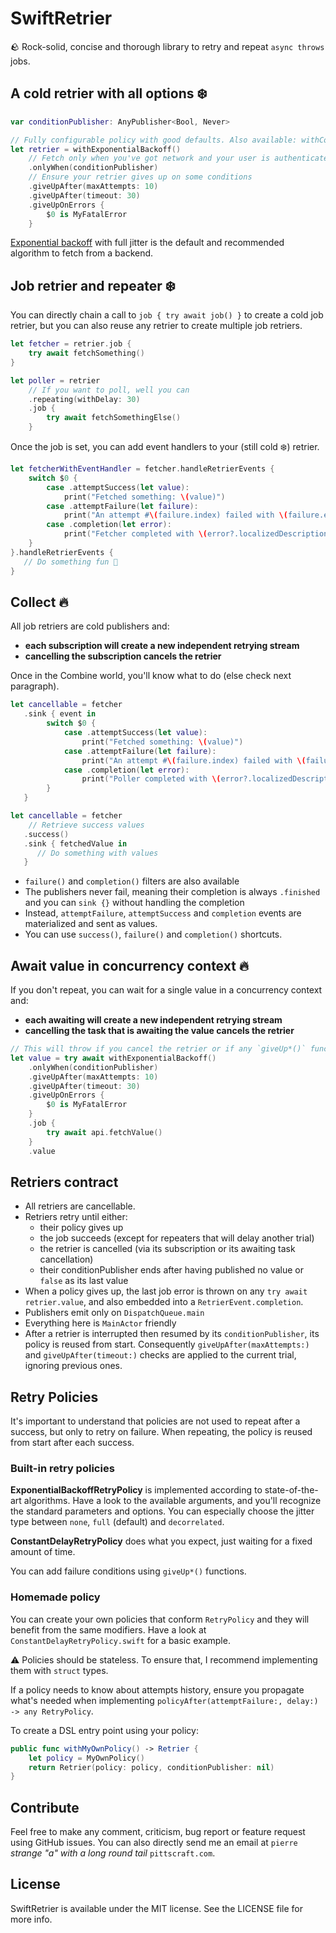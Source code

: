 # SwiftRetrier

🪨 Rock-solid, concise and thorough library to retry and repeat `async throws` jobs.

## A cold retrier with all options ❄️

```swift
var conditionPublisher: AnyPublisher<Bool, Never>

// Fully configurable policy with good defaults. Also available: withConstantDelay(), withNoDelay()
let retrier = withExponentialBackoff() 
    // Fetch only when you've got network and your user is authenticated for example
    .onlyWhen(conditionPublisher)
    // Ensure your retrier gives up on some conditions
    .giveUpAfter(maxAttempts: 10)
    .giveUpAfter(timeout: 30)
    .giveUpOnErrors {
        $0 is MyFatalError
    }
```

[Exponential backoff](https://aws.amazon.com/fr/blogs/architecture/exponential-backoff-and-jitter/) with
full jitter is the default and recommended algorithm to fetch from a backend. 

## Job retrier and repeater ❄️

You can directly chain a call to `job { try await job() }` to create a cold job retrier,
 but you can also reuse any retrier to create multiple job retriers.

```swift
let fetcher = retrier.job { 
    try await fetchSomething() 
}

let poller = retrier
    // If you want to poll, well you can
    .repeating(withDelay: 30)
    .job { 
        try await fetchSomethingElse() 
    }
```

Once the job is set, you can add event handlers to your (still cold ❄️) retrier.

```swift
let fetcherWithEventHandler = fetcher.handleRetrierEvents {
    switch $0 {
        case .attemptSuccess(let value):
            print("Fetched something: \(value)")
        case .attemptFailure(let failure):
            print("An attempt #\(failure.index) failed with \(failure.error)")
        case .completion(let error):
            print("Fetcher completed with \(error?.localizedDescription ?? "no error")")
    }
}.handleRetrierEvents {
   // Do something fun 🤡
}
```

## Collect 🔥

All job retriers are cold publishers and:
- **each subscription will create a new independent retrying stream**
- **cancelling the subscription cancels the retrier**

Once in the Combine world, you'll know what to do (else check next paragraph).

```swift
let cancellable = fetcher
   .sink { event in
        switch $0 {
            case .attemptSuccess(let value):
                print("Fetched something: \(value)")
            case .attemptFailure(let failure):
                print("An attempt #\(failure.index) failed with \(failure.error)")
            case .completion(let error):
                print("Poller completed with \(error?.localizedDescription ?? "no error")")
        }
   }

let cancellable = fetcher
    // Retrieve success values
   .success()
   .sink { fetchedValue in
      // Do something with values
   }
```

- `failure()` and `completion()` filters are also available
- The publishers never fail, meaning their completion is always `.finished` and you can `sink {}` without handling 
the completion
- Instead, `attemptFailure`, `attemptSuccess` and `completion` events are materialized and sent as values.
- You can use `success()`, `failure()` and `completion()` shortcuts.

## Await value in concurrency context 🔥

If you don't repeat, you can wait for a single value in a concurrency context and:
- **each awaiting will create a new independent retrying stream**
- **cancelling the task that is awaiting the value cancels the retrier**

```swift
// This will throw if you cancel the retrier or if any `giveUp*()` function matches
let value = try await withExponentialBackoff() 
    .onlyWhen(conditionPublisher)
    .giveUpAfter(maxAttempts: 10)
    .giveUpAfter(timeout: 30)
    .giveUpOnErrors {
        $0 is MyFatalError
    }
    .job {
        try await api.fetchValue()
    }
    .value
```

## Retriers contract

- All retriers are cancellable.
- Retriers retry until either:
    - their policy gives up
    - the job succeeds (except for repeaters that will delay another trial)
    - the retrier is cancelled (via its subscription or its awaiting task cancellation)
    - their conditionPublisher ends after having published no value or `false` as its last value
- When a policy gives up, the last job error is thrown on any `try await retrier.value`, and also embedded into 
a `RetrierEvent.completion`.
- Publishers emit only on `DispatchQueue.main`
- Everything here is `MainActor` friendly
- After a retrier is interrupted then resumed by its `conditionPublisher`, its policy is reused from start.
Consequently `giveUpAfter(maxAttempts:)` and `giveUpAfter(timeout:)` checks are applied to the current trial,
ignoring previous ones.

## Retry Policies

It's important to understand that policies are not used to repeat after a success, but only to retry on failure.
When repeating, the policy is reused from start after each success.

### Built-in retry policies

**ExponentialBackoffRetryPolicy** is implemented according to state-of-the-art algorithms.
Have a look to the available arguments, and you'll recognize the standard parameters and options.
You can especially choose the jitter type between `none`, `full` (default) and `decorrelated`.

**ConstantDelayRetryPolicy** does what you expect, just waiting for a fixed amount of time.

You can add failure conditions using `giveUp*()` functions.

### Homemade policy

You can create your own policies that conform `RetryPolicy` and they will benefit from the same modifiers.
Have a look at `ConstantDelayRetryPolicy.swift` for a basic example.

⚠️ Policies should be stateless. To ensure that, I recommend implementing them with `struct` types.

If a policy needs to know about attempts history, ensure you propagate what's needed when implementing
`policyAfter(attemptFailure:, delay:) -> any RetryPolicy`.

To create a DSL entry point using your policy:

```swift
public func withMyOwnPolicy() -> Retrier {
    let policy = MyOwnPolicy()
    return Retrier(policy: policy, conditionPublisher: nil)
}
```

## Contribute

Feel free to make any comment, criticism, bug report or feature request using GitHub issues.
You can also directly send me an email at `pierre` *strange "a" with a long round tail* `pittscraft.com`.

## License

SwiftRetrier is available under the MIT license. See the LICENSE file for more info.
